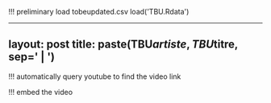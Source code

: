!!! preliminary load tobeupdated.csv
load('TBU.Rdata')

---
layout: post
title: paste(TBU$artiste, TBU$titre, sep=' | ')
---

!!! automatically query youtube to find the video link

!!! embed the video